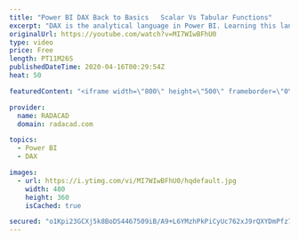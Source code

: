 ```yaml
---
title: "Power BI DAX Back to Basics   Scalar Vs Tabular Functions"
excerpt: "DAX is the analytical language in Power BI. Learning this language, however, comes with some difficulties. Part of that challenge is the way that functions work in DAX. Learning the output of functions is an important element of learning how and where you can use them. In this video, I'll explain two"
originalUrl: https://youtube.com/watch?v=MI7WIwBFhU0
type: video
price: Free
length: PT11M26S
publishedDateTime: 2020-04-16T00:29:54Z
heat: 50

featuredContent: "<iframe width=\"800\" height=\"500\" frameborder=\"0\" src=\"https://www.youtube.com/embed/MI7WIwBFhU0\" allow=\"accelerometer; autoplay; encrypted-media; gyroscope; picture-in-picture\" allowfullscreen></iframe>"

provider:
  name: RADACAD
  domain: radacad.com

topics:
  - Power BI
  - DAX

images:
  - url: https://i.ytimg.com/vi/MI7WIwBFhU0/hqdefault.jpg
    width: 480
    height: 360
    isCached: true

secured: "o1Kpi23GCXj5k8BoDS4467509iB/A9+L6YMzhPkPiCyUc762xJ9rQXYDmPfz7Ox8DK2d9fOhqzZ/g38+6qmJKS69rYTcATRgRD3N4OgQQdngWzYkDlNDMRZ4S6yB/hiouIEs3R+6uOWAEh4mXZ96JQWn32IoVXJC6Rc5Qxgreqeh9d505KVc8pSnDnhGWF6W5kR+eNacbxfJ94UJUJtKgFncrakiUhTBItLgjQeO/ICL5fVJI7PbGRJlhEKXTGn46iGjmjQF9Gv228H4xz+jrQagv3Pw9Bz0iumJlKeKvmxQJMxCDi217chz7GEnL55M5U3g3zx3ik5HZWOs8PNnEKUWXtWN4ot94eoFxCFqUlcnPlfgmYVi9D59gpYkKJaQcLVAfDIyNaSP8fAMwXqZ2YWURvwAzBf0+OhvvZ9VPJg=;JGsBqVOpCXW2MBkKT5TUtQ=="
---
```


